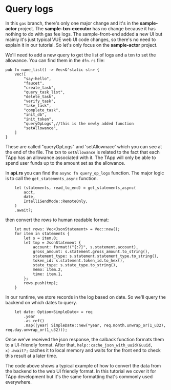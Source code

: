 # Query logs

In this `gas` branch, there's only one major change and it's in the **sample-actor** project. The **sample-txn-executor** has no change because it has nothing to do with gas fee logs. The sample-front-end added a new UI but mainly it's just typical VUE web UI code changes, so there's no need to explain it in our tutorial. So let's only focus on the **sample-actor** project.

We'll need to add a new query to get the list of logs and a txn to set the allowance. You can find them in the `dfn.rs` file:

````
pub fn name_list() -> Vec<&'static str> {
	vec![
		"say-hello",
		"faucet",
		"create_task",
		"query_task_list",
		"delete_task",
		"verify_task",
		"take_task",
		"complete_task",
		"init_db",
		"init_token",
		"queryOpLogs",//this is the newly added function
		"setAllowance",
	]
}
````

These are called "queryOpLogs" and 'setAllownace' which you can see at the end of the file. The txn to `setAllowance` is related to the fact that each TApp has an allowance associated with it.  The TApp will only be able to spend user funds up to the amount set as the allowance.

In **api.rs** you can find the `async fn query_op_logs` function. The major logic is to call the `get_statements_async` function. 

````
	let (statements, read_to_end) = get_statements_async(
		acct,
		date,
		IntelliSendMode::RemoteOnly,
	)
	.await?;
````

then convert  the rows to human readable format:

````
	let mut rows: Vec<JsonStatement> = Vec::new();
	for item in statements {
		let s = item.0;
		let tmp = JsonStatement {
			account: format!("{:?}", s.statement.account),
			gross_amount: s.statement.gross_amount.to_string(),
			statement_type: s.statement.statement_type.to_string(),
			token_id: s.statement.token_id.to_hex(),
			state_type: s.state_type.to_string(),
			memo: item.2,
			time: item.1,
		};
		rows.push(tmp);
	}
````

In our runtime, we store records in the log based on date. So we'll query the backend on which dates to query.

````
	let date: Option<SimpleDate> = req
		.year
		.as_ref()
		.map(|year| SimpleDate::new(*year, req.month.unwrap_or(1_u32), req.day.unwrap_or(1_u32)));
````

Once we've received the json response, the calback function formats them to a UI-friendly format. After that, `help::cache_json_with_uuid(&uuid, x).await?;` caches it to local memory and waits for the front end to check this result at a later time.

The code above shows a typical example of how to convert the data from the backend to the web UI friendly format. In this tutorial we cover it for TApp development but it's the same formatting that's commonly used everywhere.
